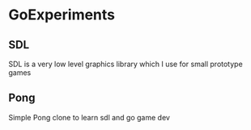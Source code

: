 # GoExperiments

## SDL
SDL is a very low level graphics library which I use for small prototype games

## Pong
Simple Pong clone to learn sdl and go game dev

